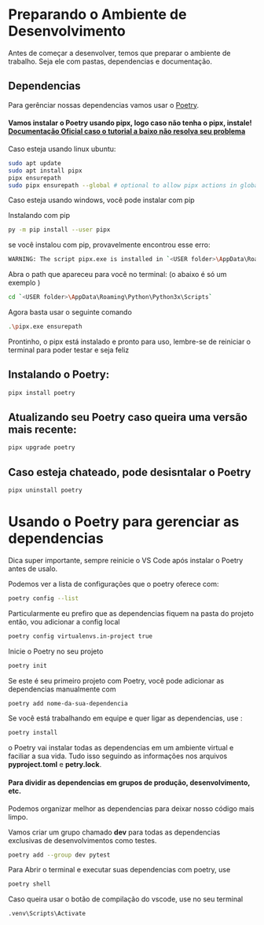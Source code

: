 # Preparando o Ambiente de Desenvolvimento
Antes de começar a desenvolver, temos que preparar o ambiente de trabalho. Seja ele com pastas, dependencias e documentação.

## Dependencias
Para gerênciar nossas dependencias vamos usar o [Poetry](https://python-poetry.org/docs/).

#### Vamos instalar o Poetry usando pipx, logo caso não tenha o pipx, instale! [Documentação Oficial caso o tutorial a baixo não resolva seu problema](https://pipx.pypa.io/stable/installation/)

Caso esteja usando linux ubuntu:
```bash
sudo apt update
sudo apt install pipx
pipx ensurepath
sudo pipx ensurepath --global # optional to allow pipx actions in global scope. See "Global installation" section below.
```
Caso esteja usando windows, você pode instalar com pip

Instalando com pip
```bash
py -m pip install --user pipx
```

se você instalou com pip, provavelmente encontrou esse erro:
```bash
WARNING: The script pipx.exe is installed in `<USER folder>\AppData\Roaming\Python\Python3x\Scripts` which is not on PATH
```
Abra o path que apareceu para você no terminal: (o abaixo é só um exemplo )
```bash
cd `<USER folder>\AppData\Roaming\Python\Python3x\Scripts`
```

Agora basta usar o seguinte comando
```bash
.\pipx.exe ensurepath
```
Prontinho, o pipx está instalado e pronto para uso, lembre-se de reiniciar o terminal para poder testar e seja feliz

## Instalando o Poetry:
```bash
pipx install poetry
```

## Atualizando seu Poetry caso queira uma versão mais recente:
```bash
pipx upgrade poetry
```

## Caso esteja chateado, pode desisntalar o Poetry
```bash
pipx uninstall poetry
```

# Usando o Poetry para gerenciar as dependencias
Dica super importante, sempre reinicie o VS Code após instalar o Poetry antes de usalo.

Podemos ver a lista de configurações que o poetry oferece com:
```bash
poetry config --list
```

Particularmente eu prefiro que as dependencias fiquem na pasta do projeto então, vou adicionar a config local

```bash
poetry config virtualenvs.in-project true
```

Inicie o Poetry no seu projeto
```bash
poetry init
```

Se este é seu primeiro projeto com Poetry, você pode adicionar as dependencias manualmente com
```bash
poetry add nome-da-sua-dependencia
```

Se você está trabalhando em equipe e quer ligar as dependencias, use :
```bash
poetry install 
```
o Poetry vai instalar todas as dependencias em um ambiente virtual e faciliar a sua vida.
Tudo isso seguindo as informações nos arquivos **pyproject.toml** e __petry.lock__.

#### Para dividir as dependencias em grupos de produção, desenvolvimento, etc.
Podemos organizar melhor as dependencias para deixar nosso código mais limpo.

Vamos criar um grupo chamado **dev** para todas as dependencias exclusivas de desenvolvimentos como testes.
```bash
poetry add --group dev pytest
```
Para Abrir o terminal e executar suas dependencias com poetry, use
```bash
poetry shell
```

Caso queira usar o botão de compilação do vscode, use no seu terminal
```bash
.venv\Scripts\Activate
```